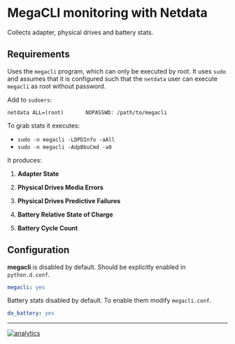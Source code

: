 # MegaCLI monitoring with Netdata

Collects adapter, physical drives and battery stats.

## Requirements

Uses the `megacli` program, which can only be executed by root.  It uses
`sudo` and assumes that it is configured such that the `netdata` user can
execute `megacli` as root without password.

Add to `sudoers`:

```
netdata ALL=(root)       NOPASSWD: /path/to/megacli
```


To grab stats it executes:

-   `sudo -n megacli -LDPDInfo -aAll`
-   `sudo -n megacli -AdpBbuCmd -a0`

It produces:

1.  **Adapter State**

2.  **Physical Drives Media Errors**

3.  **Physical Drives Predictive Failures**

4.  **Battery Relative State of Charge**

5.  **Battery Cycle Count**



## Configuration

**megacli** is disabled by default. Should be explicitly enabled in `python.d.conf`.

```yaml
megacli: yes
```

Battery stats disabled by default. To enable them modify `megacli.conf`.

```yaml
do_battery: yes
```

---

[![analytics](https://www.google-analytics.com/collect?v=1&aip=1&t=pageview&_s=1&ds=github&dr=https%3A%2F%2Fgithub.com%2Fnetdata%2Fnetdata&dl=https%3A%2F%2Fmy-netdata.io%2Fgithub%2Fcollectors%2Fpython.d.plugin%2Fmegacli%2FREADME&_u=MAC~&cid=5792dfd7-8dc4-476b-af31-da2fdb9f93d2&tid=UA-64295674-3)](<>)
